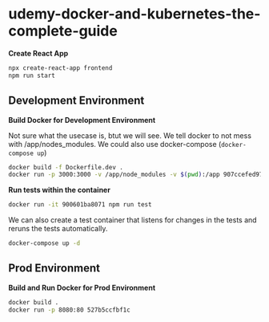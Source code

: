 # udemy-docker-and-kubernetes-the-complete-guide


**Create React App**

```bash
npx create-react-app frontend
npm run start
```

## Development Environment

**Build Docker for Development Environment**

Not sure what the usecase is, btut we will see.
We tell docker to not mess with /app/nodes_modules.
We could also use docker-compose (`docker-compose up`)

```bash
docker build -f Dockerfile.dev .
docker run -p 3000:3000 -v /app/node_modules -v $(pwd):/app 907ccefed97d
```

**Run tests within the container**

```bash
docker run -it 900601ba8071 npm run test
```

We can also create a test container that listens for changes in the tests and reruns the tests automatically.

```bash
docker-compose up -d
```

## Prod Environment

**Build and Run Docker for Prod Environment**

```bash
docker build .
docker run -p 8080:80 527b5ccfbf1c
```

